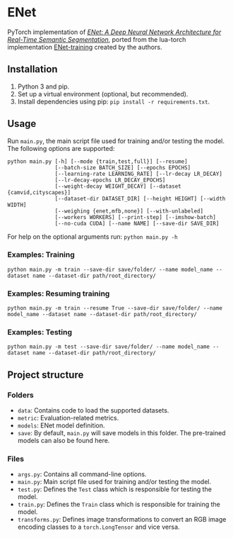 # ENet

PyTorch implementation of [*ENet: A Deep Neural Network Architecture for Real-Time Semantic Segmentation*](https://arxiv.org/abs/1606.02147), ported from the lua-torch implementation [ENet-training](https://github.com/e-lab/ENet-training) created by the authors.


## Installation

1. Python 3 and pip.
2. Set up a virtual environment (optional, but recommended).
3. Install dependencies using pip: `pip install -r requirements.txt`.


## Usage

Run `main.py`, the main script file used for training and/or testing the model. The following options are supported:

```
python main.py [-h] [--mode {train,test,full}] [--resume]
               [--batch-size BATCH_SIZE] [--epochs EPOCHS]
               [--learning-rate LEARNING_RATE] [--lr-decay LR_DECAY]
               [--lr-decay-epochs LR_DECAY_EPOCHS]
               [--weight-decay WEIGHT_DECAY] [--dataset {camvid,cityscapes}]
               [--dataset-dir DATASET_DIR] [--height HEIGHT] [--width WIDTH]
               [--weighing {enet,mfb,none}] [--with-unlabeled]
               [--workers WORKERS] [--print-step] [--imshow-batch]
               [--no-cuda CUDA] [--name NAME] [--save-dir SAVE_DIR]
```

For help on the optional arguments run: `python main.py -h`


### Examples: Training

```
python main.py -m train --save-dir save/folder/ --name model_name --dataset name --dataset-dir path/root_directory/
```


### Examples: Resuming training

```
python main.py -m train --resume True --save-dir save/folder/ --name model_name --dataset name --dataset-dir path/root_directory/
```


### Examples: Testing

```
python main.py -m test --save-dir save/folder/ --name model_name --dataset name --dataset-dir path/root_directory/
```


## Project structure

### Folders

- `data`: Contains code to load the supported datasets.
- `metric`: Evaluation-related metrics.
- `models`: ENet model definition.
- `save`: By default, `main.py` will save models in this folder. The pre-trained models can also be found here.

### Files

- `args.py`: Contains all command-line options.
- `main.py`: Main script file used for training and/or testing the model.
- `test.py`: Defines the `Test` class which is responsible for testing the model.
- `train.py`: Defines the `Train` class which is responsible for training the model.
- `transforms.py`: Defines image transformations to convert an RGB image encoding classes to a `torch.LongTensor` and vice versa.
